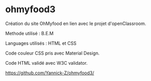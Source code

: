 # ohmyfood3

Création du site OhMyfood en lien avec le projet d'openClassroom. 

Methode utilisé : B.E.M 

Languages utilisés : HTML et CSS 

Code couleur CSS pris avec Material Design. 

Code HTML validé avec W3C validator.

https://github.com/Yannick-Z/ohmyfood3/

